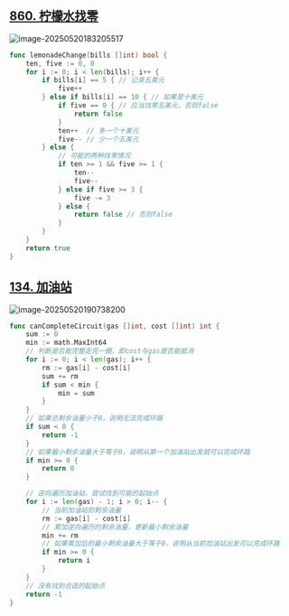## [860. 柠檬水找零](https://leetcode.cn/problems/lemonade-change/)

![image-20250520183205517](C:\Users\18353\AppData\Roaming\Typora\typora-user-images\image-20250520183205517.png)



```go
func lemonadeChange(bills []int) bool {
	ten, five := 0, 0
	for i := 0; i < len(bills); i++ {
		if bills[i] == 5 { // 记录五美元
			five++
		} else if bills[i] == 10 { // 如果是十美元
			if five == 0 { // 应当找零五美元，否则false
				return false
			}
			ten++  // 多一个十美元
			five-- // 少一个五美元
		} else {
			// 可能的两种找零情况
			if ten >= 1 && five >= 1 {
				ten--
				five--
			} else if five >= 3 {
				five -= 3
			} else {
				return false // 否则false
			}
		}
	}
	return true
}
```



## [134. 加油站](https://leetcode.cn/problems/gas-station/)

![image-20250520190738200](C:\Users\18353\AppData\Roaming\Typora\typora-user-images\image-20250520190738200.png)



```go
func canCompleteCircuit(gas []int, cost []int) int {
	sum := 0
	min := math.MaxInt64
    // 判断是否能完整走完一圈，即cost与gas是否能抵消
	for i := 0; i < len(gas); i++ {
		rm := gas[i] - cost[i]
		sum += rm
		if sum < min {
			min = sum
		}
	}
	// 如果总剩余油量小于0，说明无法完成环路
	if sum < 0 {
		return -1
	}
	// 如果最小剩余油量大于等于0，说明从第一个加油站出发就可以完成环路
	if min >= 0 {
		return 0
	}

	// 逆向遍历加油站，尝试找到可能的起始点
	for i := len(gas) - 1; i > 0; i-- {
		// 当前加油站的剩余油量
		rm := gas[i] - cost[i]
		// 累加逆向遍历的剩余油量，更新最小剩余油量
		min += rm
		// 如果累加后的最小剩余油量大于等于0，说明从当前加油站出发可以完成环路
		if min >= 0 {
			return i
		}
	}
	// 没有找到合适的起始点
	return -1
}
```



